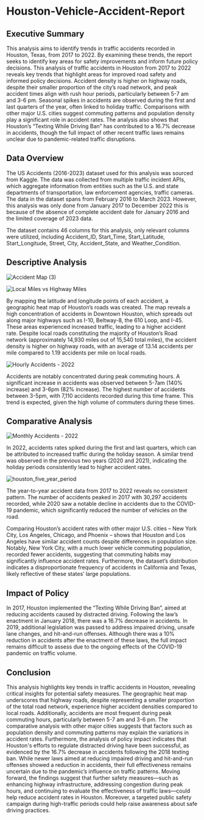# Houston-Vehicle-Accident-Report

## Executive Summary

  This analysis aims to identify trends in traffic accidents recorded in Houston, Texas, from 2017 to 2022. By examining these trends, the report seeks to identify key areas for safety improvements and inform future policy decisions. This analysis of traffic accidents in Houston from 2017 to 2022 reveals key trends that highlight areas for improved road safety and informed policy decisions. Accident density is higher on highway roads, despite their smaller proportion of the city’s road network, and peak accident times align with rush hour periods, particularly between 5-7 am and 3-6 pm. Seasonal spikes in accidents are observed during the first and last quarters of the year, often linked to holiday traffic. Comparisons with other major U.S. cities suggest commuting patterns and population density play a significant role in accident rates. The analysis also shows that Houston’s “Texting While Driving Ban” has contributed to a 16.7% decrease in accidents, though the full impact of other recent traffic laws remains unclear due to pandemic-related traffic disruptions.

## Data Overview

  The US Accidents (2016-2023) dataset used for this analysis was sourced from Kaggle. The data was collected from multiple traffic incident APIs, which aggregate information from entities such as the U.S. and state departments of transportation, law enforcement agencies, traffic cameras. The data in the dataset spans from February 2016 to March 2023. However, this analysis was only done from January 2017 to December 2022 this is because of the absence of complete accident date for January 2016 and the limited coverage of 2023 data.

The dataset contains 46 columns for this analysis, only relevant columns were utilized, including Accident_ID, Start_Time, Start_Latitude, Start_Longitude, Street, City, Accident_State, and Weather_Condition.

## Descriptive Analysis
![Accident Map (3)](https://github.com/user-attachments/assets/d4fa1cc9-5b13-46ae-9b6f-ec8cdeaa69fd)

![Local Miles vs Highway Miles](https://github.com/user-attachments/assets/724cba6f-2d63-41f6-8c1b-a8052b8f8da9)

  By mapping the latitude and longitude points of each accident, a geographic heat map of Houston’s roads was created. The map reveals a high concentration of accidents in Downtown Houston, which spreads out along major highways such as I-10, Beltway-8, the 610 Loop, and I-45. These areas experienced increased traffic, leading to a higher accident rate. Despite local roads constituting the majority of Houston’s Road network (approximately 14,930 miles out of 15,540 total miles), the accident density is higher on highway roads, with an average of 13.14 accidents per mile compared to 1.19 accidents per mile on local roads.
  
  ![Hourly Accidents - 2022](https://github.com/user-attachments/assets/6a81126b-8835-4981-b2ae-7d1e31a0112e)

  Accidents are notably concentrated during peak commuting hours. A significant increase in accidents was observed between 5-7am (140% increase) and 3-6pm (82% increase). The highest number of accidents between 3-5pm, with 7,110 accidents recorded during this time frame. This trend is expected, given the high volume of commuters during these times.

## Comparative Analysis

![Monthly Accidents - 2022](https://github.com/user-attachments/assets/2ea155d8-af8a-4679-852e-42c16230ab5b)

  In 2022, accidents rates spiked during the first and last quarters, which can be attributed to increased traffic during the holiday season. A similar trend was observed in the previous two years (2020 and 2021), indicating the holiday periods consistently lead to higher accident rates.

![houston_five_year_period](https://github.com/user-attachments/assets/67eae82c-1952-4581-af96-81592afc381a)

  The year-to-year accident data from 2017 to 2022 reveals no consistent pattern. The number of accidents peaked in 2017 with 30,297 accidents recorded, while 2020 saw a notable decline in accidents due to the COVID-19 pandemic, which significantly reduced the number of vehicles on the road.

  Comparing Houston’s accident rates with other major U.S. cities – New York City, Los Angeles, Chicago, and Phoenix – shows that Houston and Los Angeles have similar accident counts despite differences in population size. Notably, New York City, with a much lower vehicle commuting population, recorded fewer accidents, suggesting that commuting habits may significantly influence accident rates. Furthermore, the dataset’s distribution indicates a disproportionate frequency of accidents in California and Texas, likely reflective of these states’ large populations.

## Impact of Policy

  In 2017, Houston implemented the “Texting While Driving Ban”, aimed at reducing accidents caused by distracted driving. Following the law’s enactment in January 2018, there was a 16.7% decrease in accidents. In 2019, additional legislation was passed to address impaired driving, unsafe lane changes, and hit-and-run offenses. Although there was a 10% reduction in accidents after the enactment of these laws, the full impact remains difficult to assess due to the ongoing effects of the COVID-19 pandemic on traffic volume.

## Conclusion

This analysis highlights key trends in traffic accidents in Houston, revealing critical insights for potential safety measures. The geographic heat map underscores that highway roads, despite representing a smaller proportion of the total road network, experience higher accident densities compared to local roads. Additionally, accidents are most frequent during peak commuting hours, particularly between 5-7 am and 3-6 pm.
The comparative analysis with other major cities suggests that factors such as population density and commuting patterns may explain the variations in accident rates. Furthermore, the analysis of policy impact indicates that Houston's efforts to regulate distracted driving have been successful, as evidenced by the 16.7% decrease in accidents following the 2018 texting ban. While newer laws aimed at reducing impaired driving and hit-and-run offenses showed a reduction in accidents, their full effectiveness remains uncertain due to the pandemic’s influence on traffic patterns.
Moving forward, the findings suggest that further safety measures—such as enhancing highway infrastructure, addressing congestion during peak hours, and continuing to evaluate the effectiveness of traffic laws—could help reduce accident rates in Houston. Moreover, a targeted public safety campaign during high-traffic periods could help raise awareness about safe driving practices.




